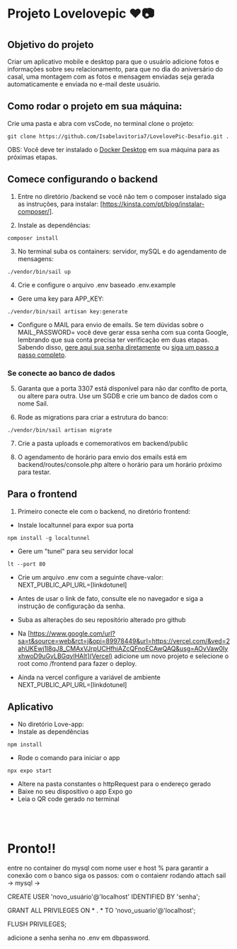 # Projeto Lovelovepic ❤️📷

## Objetivo do projeto
 Criar um aplicativo mobile e desktop para que o usuário adicione fotos e informações sobre seu relacionamento, para que no dia do aniversário do casal, uma montagem com as fotos e mensagem enviadas seja gerada automaticamente e enviada no e-mail deste usuário.

## Como rodar o projeto em sua máquina:
Crie uma pasta e abra com vsCode, no terminal clone o projeto:
```
git clone https://github.com/Isabelavitoria7/LovelovePic-Desafio.git .
```

OBS: Você deve ter instalado o [Docker Desktop](https://www.docker.com/products/docker-desktop/) em sua máquina para as próximas etapas.

## Comece configurando o backend
1. Entre no diretório /backend se você não tem o composer instalado siga as instruções, para instalar: [https://kinsta.com/pt/blog/instalar-composer/].

2. Instale as dependências: 
```
composer install
```
    

3. No terminal suba os containers: servidor, mySQL e do agendamento de mensagens: 
```
./vendor/bin/sail up 
```

4. Crie e configure o arquivo .env baseado .env.example <br/>
- Gere uma key para APP_KEY:  
```
./vendor/bin/sail artisan key:generate
```

- Configure o MAIL para envio de emails. Se tem dúvidas sobre o MAIL_PASSWORD= você deve gerar essa senha com sua conta Google, lembrando que sua conta precisa ter verificação em duas etapas. Sabendo disso, [gere aqui sua senha diretamente](https://myaccount.google.com/apppasswords) ou [siga um passo a passo completo](https://snov.io/knowledgebase/br/como-criar-e-usar-a-senha-do-aplicativo-gmail/).

### Se conecte ao banco de dados

5. Garanta que a porta 3307 está disponível para não dar conflto de porta, ou altere para outra. Use um SGDB e crie um banco de dados com o nome Sail.

6. Rode as migrations para criar a estrutura do banco: 
```
./vendor/bin/sail artisan migrate
```

7. Crie a pasta uploads e comemorativos em backend/public

8. O agendamento de horário para envio dos emails está em backend/routes/console.php altere o horário para um horário próximo para testar.


## Para o frontend 
1. Primeiro conecte ele com o backend, no diretório frontend:

- Instale localtunnel para expor sua porta
```
npm install -g localtunnel 
```
- Gere um "tunel" para seu servidor local 
```
lt --port 80 
```
- Crie um arquivo .env com a seguinte chave-valor: NEXT_PUBLIC_API_URL=[linkdotunel] <br/>
- Antes de usar o link de fato, consulte ele no navegador e siga a instrução de configuração da senha.

- Suba as alterações do seu repositório alterado pro github <br/>
- Na [https://www.google.com/url?sa=t&source=web&rct=j&opi=89978449&url=https://vercel.com/&ved=2ahUKEwj1l8qJ8_CMAxVJrpUCHfhiAZcQFnoECAwQAQ&usg=AOvVaw0IyxhwoD9uGvLBGqylHAlt](Vercel) adicione um novo projeto e selecione o root como /frontend para fazer o deploy. <br/>
- Ainda na vercel configure a variável de ambiente NEXT_PUBLIC_API_URL=[linkdotunel]

## Aplicativo
- No diretório Love-app:
- Instale as dependências
```
npm install
```
- Rode o comando para iniciar o app
```
npx expo start
```
- Altere na pasta constantes o httpRequest para o endereço gerado <br>
- Baixe no seu dispositivo o app Expo go <br>
- Leia o QR code gerado no terminal <br>

<br><br>

# Pronto!!



entre no container do mysql com nome user e host % para garantir a conexão com o banco siga os passos:
com o contaienr rodando attach sail -> mysql -> 

CREATE USER 'novo_usuário'@'localhost' IDENTIFIED BY 'senha';

GRANT ALL PRIVILEGES ON * . * TO 'novo_usuario'@'localhost'; 

FLUSH PRIVILEGES;


adicione a senha senha no .env em dbpassword.
